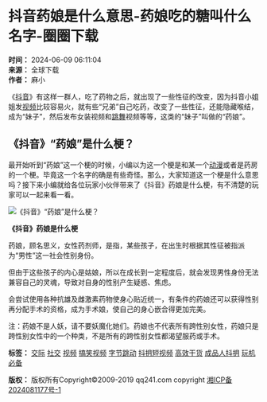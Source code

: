 # 抖音药娘是什么意思-药娘吃的糖叫什么名字-圈圈下载

**时间：** 2024-06-09 06:11:04  
**来源：** 全球下载  
**作者：** 麻小  

《[抖音](https://www.qq241.com/zt/douyin/)》有这样一群人，吃了药物之后，就出现了一些性征的改变，因为抖音小姐姐发[视频](https://www.qq241.com/tag/shipin/)比较容易火，就有些“兄弟”自己吃药，改变了一些性征，还能隐藏喉结，成为“妹子”，然后发布女装视频和[跳舞](https://www.qq241.com/tag/dance/)视频等等，这类的“妹子”叫做的“药娘”。

## 《抖音》“药娘”是什么梗？

最开始听到“药娘”这一个梗的时候，小编以为这一个梗是和某一个[动漫](https://www.qq241.com/tag/dongman/)或者是药房的一个梗。毕竟这一个名字的确是有些奇怪。那么，大家知道这一个梗是什么意思吗？接下来小编就给各位玩家小伙伴带来了《抖音》药娘是什么梗，有不清楚的玩家可以一起来看一看。

![《抖音》“药娘”是什么梗？](https://img.qq241.com/uploads/images/20200728/20200728191922_71679.jpeg)

**《抖音》药娘是什么梗**

药娘，顾名思义，女性药剂师，是指，某些孩子，在出生时根据其性征被指派为“男性”这一社会性别身份。

但由于这些孩子的内心是姑娘，所以在成长到一定程度后，就会发现男性身份无法兼容自己的灵魂，导致对自身的性别产生疑惑、焦虑。

会尝试使用各种抗雄及雌激素药物使身心贴近统一，有条件的药娘还可以获得性别再分配手术的资格，成为手术娘，使自己的身心嵌合得更加完美。

注：药娘不是人妖，请不要妖魔化她们。药娘也不代表所有跨性别女性，药娘只是跨性别女性中的一个种类，不是所有的跨性别女性都渴望服药或手术。

**标签：** [交际](https://www.qq241.com/tag/jiaoji/) [社交](https://www.qq241.com/tag/shejiao/) [视频](https://www.qq241.com/tag/shipin/) [搞笑视频](https://www.qq241.com/tag/gaoxiaoshipin/) [字节跳动](https://www.qq241.com/tag/zijietiaodong/) [抖抈短视频](https://www.qq241.com/tag/dydsp/) [高效干货](https://www.qq241.com/tag/gxgh/) [成品人抖抈](https://www.qq241.com/tag/cprdy/) [玩机必备](https://www.qq241.com/tag/wjbb/)

**版权：** 版权所有Copyright©2009-2019 qq241.com copyright [湘ICP备2024081177号-1](https://beian.miit.gov.cn/#/Integrated/index)
<!-- tcd_original_link https://m.qq241.com/news/16299.html -->

